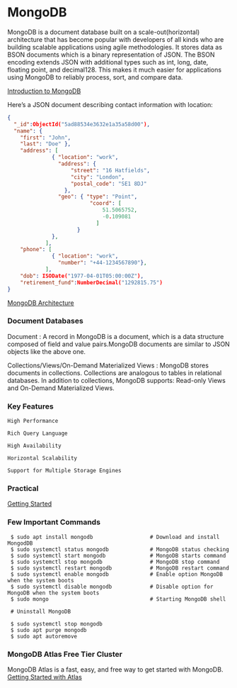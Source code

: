# MongoDB
MongoDB is a document database built on a scale-out(horizontal) architecture that has become popular with developers of all kinds who are building scalable applications using agile methodologies. It stores data as BSON documents which is a binary representation of JSON.  The BSON encoding extends JSON with additional types such as int, long, date, floating point, and decimal128. This makes it much easier for applications using MongoDB to reliably process, sort, and compare data.


[Introduction to MongoDB](https://docs.mongodb.com/manual/introduction/)

Here’s a JSON document describing contact information with location:

```json
{
  "_id":ObjectId("5ad88534e3632e1a35a58d00"),
  "name": {
    "first": "John",
    "last": "Doe" },
    "address": [
              { "location": "work",
                "address": {
                    "street": "16 Hatfields",
                    "city": "London",
                    "postal_code": "SE1 8DJ"
                  },
                "geo": { "type": "Point",
                          "coord": [
                              51.5065752,
                              -0.109081
                            ]
                      }
              },
            ],
    "phone": [
              { "location": "work",
                "number": "+44-1234567890"},
            ],
    "dob": ISODate("1977-04-01T05:00:00Z"),
    "retirement_fund":NumberDecimal("1292815.75")
}
```
[MongoDB Architecture](https://info-mongodb-com.s3.us-east-1.amazonaws.com/MongoDB_Architecture_Guide.pdf)

### Document Databases

  Document : A record in MongoDB is a document, which is a data structure composed of field and value pairs.MongoDB documents are similar to JSON objects like the above one.

  Collections/Views/On-Demand Materialized Views : MongoDB stores documents in collections. Collections are analogous to tables in relational databases. In addition to collections, MongoDB supports: Read-only Views and On-Demand Materialized Views.

###  Key Features

    High Performance

    Rich Query Language

    High Availability

    Horizontal Scalability

    Support for Multiple Storage Engines


### Practical

[Getting Started](https://docs.mongodb.com/manual/tutorial/getting-started/)


### Few Important Commands
     $ sudo apt install mongodb                  # Download and install MongodDB
     $ sudo systemctl status mongodb             # MongoDB status checking
     $ sudo systemctl start mongodb              # MongoDB starts command
     $ sudo systemctl stop mongodb               # MongoDB stop command
     $ sudo systemctl restart mongodb            # MongoDB restart command
     $ sudo systemctl enable mongodb             # Enable option MongoDB when the system boots
     $ sudo systemctl disable mongodb            # Disable option for MongoDB when the system boots
     $ sudo mongo                                # Starting MongoDB shell
     
     # Uninstall MongoDB
     
     $ sudo systemctl stop mongodb
     $ sudo apt purge mongodb
     $ sudo apt autoremove

### MongoDB Atlas Free Tier Cluster

MongoDB Atlas is a fast, easy, and free way to get started with MongoDB. [Getting Started with Atlas](https://docs.atlas.mongodb.com/getting-started/)
